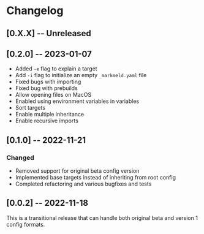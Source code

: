 # Changelog

## [0.X.X] -- Unreleased

## [0.2.0] -- 2023-01-07

- Added `-e` flag to explain a target
- Add `-i` flag to initialize an empty `_markmeld.yaml` file
- Fixed bugs with importing
- Fixed bug with prebuilds
- Allow opening files on MacOS
- Enabled using environment variables in variables
- Sort targets
- Enable multiple inheritance
- Enable recursive imports

## [0.1.0] -- 2022-11-21

### Changed

- Removed support for original beta config version
- Implemented base targets instead of inheriting from root config
- Completed refactoring and various bugfixes and tests

## [0.0.2] -- 2022-11-18

This is a transitional release that can handle both original beta and version 1 config formats.


